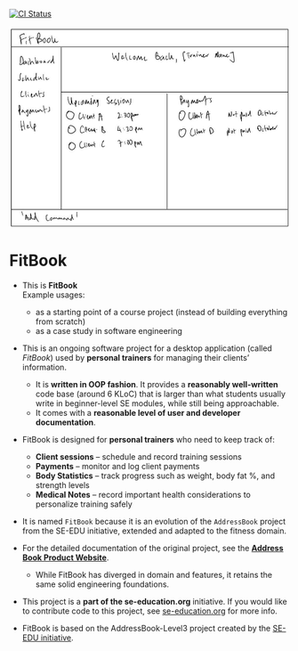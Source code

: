 [![CI Status](https://github.com/se-edu/addressbook-level3/workflows/Java%20CI/badge.svg)](https://github.com/se-edu/addressbook-level3/actions)

![Ui](docs/images/Ui.png)

# FitBook

* This is **FitBook**  
  Example usages:
  * as a starting point of a course project (instead of building everything from scratch)  
  * as a case study in software engineering  

* This is an ongoing software project for a desktop application (called _FitBook_) used by **personal trainers** for managing their clients’ information.  
  * It is **written in OOP fashion**. It provides a **reasonably well-written** code base (around 6 KLoC) that is larger than what students usually write in beginner-level SE modules, while still being approachable.  
  * It comes with a **reasonable level of user and developer documentation**.  

* FitBook is designed for **personal trainers** who need to keep track of:  
  * **Client sessions** – schedule and record training sessions  
  * **Payments** – monitor and log client payments  
  * **Body Statistics** – track progress such as weight, body fat %, and strength levels  
  * **Medical Notes** – record important health considerations to personalize training safely  

* It is named `FitBook` because it is an evolution of the `AddressBook` project from the SE-EDU initiative, extended and adapted to the fitness domain.  

* For the detailed documentation of the original project, see the **[Address Book Product Website](https://se-education.org/addressbook-level3)**.  
  * While FitBook has diverged in domain and features, it retains the same solid engineering foundations.  

* This project is a **part of the se-education.org** initiative. If you would like to contribute code to this project, see [se-education.org](https://se-education.org/#contributing-to-se-edu) for more info.  

* FitBook is based on the AddressBook-Level3 project created by the [SE-EDU initiative](https://se-education.org).  
